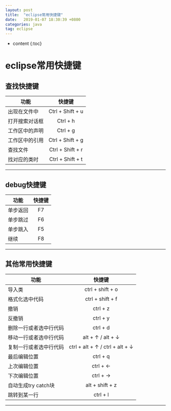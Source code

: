 ```yaml
---
layout: post
title:  "eclipse常用快捷键"
date:   2019-01-07 18:30:39 +0800
categories: java
tag: eclipse
---
```


* content
{:toc}


# eclipse常用快捷键 #

## 查找快捷键 ##

| 功能|快捷键 |
| -------- |:-----:|
| 出现在文件中 | Ctrl + Shift + u |
| 打开搜索对话框 | Ctrl + h |
| 工作区中的声明 | Ctrl + g |
| 工作区中的引用 | Ctrl + Shift + g |
| 查找文件 | Ctrl + Shift + r |
| 找对应的类时 | Ctrl + Shift + t |

----------


## debug快捷键 ##

| 功能|快捷键 |
| -------- |:-----:|
| 单步返回 | F7 |
| 单步跳过 | F6 |
| 单步跳入 | F5 |
| 继续 | F8  |

----------


## 其他常用快捷键 ##

| 功能|快捷键 |
| -------- |:-----:|
| 导入类 | ctrl + shift + o |
| 格式化选中代码 | ctrl + shift + f |
| 撤销 | ctrl + z |
| 反撤销 | ctrl + y |
| 删除一行或者选中行代码 | ctrl + d |
| 移动一行或者选中行代码 | alt + ↑ / alt + ↓ |
| 复制一行或者选中行代码 | ctrl + alt + ↑ / ctrl + alt + ↓ |
| 最后编辑位置 | ctrl + q |
| 上次编辑位置 | ctrl + ← |
| 下次编辑位置 | ctrl + → |
| 自动生成try catch块 | alt + shift + z |
| 跳转到某一行 | ctrl + l |

----------

